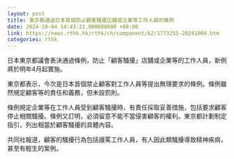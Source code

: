 ```yaml
---
layout: post
title: 東京都通過日本首個防止顧客騷擾店舖或企業等工作人員的條例
date: 2024-10-04 14:43:21.000000000 +08:00
link: https://news.rthk.hk/rthk/ch/component/k2/1773255-20241004.htm
categories: rthk
---
```


日本東京都議會表決通過條例，防止「顧客騷擾」店舖或企業等的工作人員，新例將於明年4月起實施。

東京都表示，今次是日本首個禁止顧客對工作人員等提出無理要求的條例。條例雖然規定顧客等的責任和義務，但未設罰則。

條例規定企業等在工作人員受到顧客騷擾時，有責任採取妥善措施，包括要求顧客停止相關騷擾。條例又訂明，必須留意不能不當侵害顧客的權利。東京都計劃制定指引，列出相當於顧客騷擾的具體內容。

共同社報道，顧客的騷擾行為包括謾罵工作人員，有人因此類騷擾導致精神疾病，甚至有輕生的案例。
